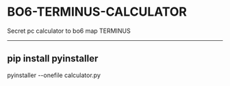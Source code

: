 # BO6-TERMINUS-CALCULATOR
Secret pc calculator to bo6 map TERMINUS

-----------------------
pip install pyinstaller
-----------------------
pyinstaller --onefile calculator.py
